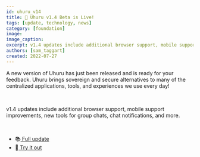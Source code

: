 ```yaml
---
id: uhuru_v14
title: 📣 Uhuru v1.4 Beta is Live! 
tags: [update, technology, news]
category: [foundation]
image: 
image_caption: 
excerpt: v1.4 updates include additional browser support, mobile support improvements, new tools for group chats, chat notifications, and more.
authors: [sam_taggart]
created: 2022-07-27
---
```


A new version of Uhuru has just been released and is ready for your feedback. Uhuru brings sovereign and secure alternatives to many of the centralized applications, tools, and experiences we use every day!

<br/>

v1.4 updates include additional browser support, mobile support improvements, new tools for group chats, chat notifications, and more.

<br/>

* 📚[ Full update](https://forum.threefold.io/t/uhuru-v1-4-beta-has-just-been-released/3199)
* 🧪[ Try it out](https://beta.uhuru.me/)
